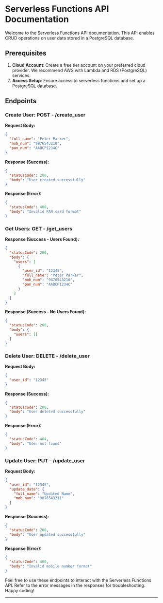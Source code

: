 # Serverless Functions API Documentation

Welcome to the Serverless Functions API documentation. This API enables CRUD operations on user data stored in a PostgreSQL database.

## Prerequisites
1. **Cloud Account**: Create a free tier account on your preferred cloud provider. We recommend AWS with Lambda and RDS (PostgreSQL) services.
2. **Access Setup**: Ensure access to serverless functions and set up a PostgreSQL database.

## Endpoints
### Create User: POST - /create_user

**Request Body:**
```json
{
  "full_name": "Peter Parker",
  "mob_num": "9876543210",
  "pan_num": "AABCP1234C"
}
```
**Response (Success):**
```json
{
  "statusCode": 200,
  "body": "User created successfully"
}
```
**Response (Error):**
```json
{
  "statusCode": 400,
  "body": "Invalid PAN card format"
}
```

### Get Users: GET - /get_users

**Response (Success - Users Found):**
```json
{
  "statusCode": 200,
  "body": {
    "users": [
      {
        "user_id": "12345",
        "full_name": "Peter Parker",
        "mob_num": "9876543210",
        "pan_num": "AABCP1234C"
      }
    ]
  }
}
```
**Response (Success - No Users Found):**
```json
{
  "statusCode": 200,
  "body": {
    "users": []
  }
}
```

### Delete User: DELETE - /delete_user

**Request Body:**
```json
{
  "user_id": "12345"
}
```
**Response (Success):**
```json
{
  "statusCode": 200,
  "body": "User deleted successfully"
}
```
**Response (Error):**
```json
{
  "statusCode": 404,
  "body": "User not found"
}
```

### Update User: PUT - /update_user

**Request Body:**
```json
{
  "user_id": "12345",
  "update_data": {
    "full_name": "Updated Name",
    "mob_num": "9876543211"
  }
}
```
**Response (Success):**
```json
{
  "statusCode": 200,
  "body": "User updated successfully"
}
```
**Response (Error):**
```json
{
  "statusCode": 400,
  "body": "Invalid mobile number format"
}
```

Feel free to use these endpoints to interact with the Serverless Functions API. Refer to the error messages in the responses for troubleshooting. Happy coding!

--- 


